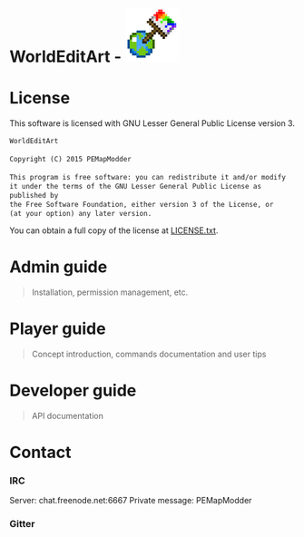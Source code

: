 WorldEditArt - ![WorldEditArt](plugin_icon.png)
===

License
===
This software is licensed with GNU Lesser General Public License version 3.

```
WorldEditArt

Copyright (C) 2015 PEMapModder

This program is free software: you can redistribute it and/or modify
it under the terms of the GNU Lesser General Public License as published by
the Free Software Foundation, either version 3 of the License, or
(at your option) any later version.
```

You can obtain a full copy of the license at [LICENSE.txt](LICENSE.txt).

Admin guide
===
> Installation, permission management, etc.

Player guide
===
> Concept introduction, commands documentation and user tips

Developer guide
===
> API documentation

Contact
===
### IRC
Server: chat.freenode.net:6667
Private message: PEMapModder

### Gitter

